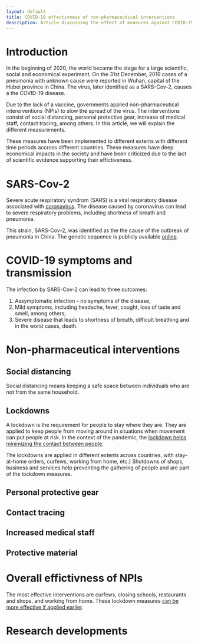 ```yaml
---
layout: default
title: COVID-19 effectivness of non-pharmaceutical interventions
description: Article discussing the effect of measures against COVID-19.
---
```


# Introduction

In the beginning of 2020, the world became the stage for a large scientific, social and economical experiment.
On the 31st December, 2019 cases of a pneumonia with unknown cause were reported in Wuhan, capital of the Hubei province in China. The virus, later identified as a SARS-Cov-2, causes a the COVID-19 disease.

Due to the lack of a vaccine, governments applied non-pharmaceutical intererventions (NPIs) to slow the spread of the virus. The interventions consist of social distancing, personal protective gear, increase of medical staff, contact tracing, among others. In this article, we will explain the different measurements.

These measures have been implemented to different extents with different time periods accross different countries. These measures have deep economical impacts in the society and have been criticized due to the lact of scientific evidence supporting their effictiveness.

# SARS-Cov-2

Severe acute respiratory syndrom (SARS) is a viral respiratory disease associated with [coronavirus](https://www.hopkinsmedicine.org/health/conditions-and-diseases/coronavirus). The disease caused by coronavirus can lead to severe respiratory problems, including shortness of breath and pneumonia.

This strain, SARS-Cov-2, was identified as the the cause of the outbreak of pneumonia in China. The genetic sequence is publicly available [online](https://www.ncbi.nlm.nih.gov/sars-cov-2/).

# COVID-19 symptoms and transmission

The infection by SARS-Cov-2 can lead to three outcomes:
1. Assymptomatic infection - no symptoms of the disease;
2. Mild symptoms, including headache, fever, cought, loss of taste and smell, among others;
3. Severe disease that leads to shortness of breath, difficult breathing and in the worst cases, death.

# Non-pharmaceutical interventions

## Social distancing

Social distancing means keeping a safe space between individuals who are not from the same household.

## Lockdowns

A lockdown is the requirement for people to stay where they are. They are applied to keep people from moving around in situations when movement can put people at risk. In the context of the pandemic, the [lockdown helps minimizing the contact between people](http://socratrees.wiki/statement/1284).

The lockdowns are applied in different extents across countries, with stay-at-home orders, curfews, working from home, etc.) Shutdowns of shops, business and services help preventing the gathering of people and are part of the lockdown measures.

## Personal protective gear

## Contact tracing

## Increased medical staff

## Protective material

# Overall effictivness of NPIs

The most effective interventions are curfews, closing schools, restaurants and shops, and working from home. These lockdown measures [can be more effective if applied earlier](http://socratrees.wiki/statement/1283).

# Research developments




